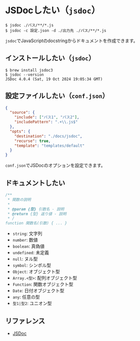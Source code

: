 # JSDocしたい（`jsdoc`）

```console
$ jsdoc ./パス/**/*.js
$ jsdoc -c 設定.json -d ./出力先 ./パス/**/*.js
```

`jsdoc`でJavaScriptのdocstringからドキュメントを作成できます。

## インストールしたい（`jsdoc`）

```console
$ brew install jsdoc3
$ jsdoc --version
JSDoc 4.0.4 (Sat, 19 Oct 2024 19:05:34 GMT)
```

## 設定ファイルしたい（`conf.json`）

```json
{
  "source": {
    "include": ["パス1", "パス2"],
    "includePattern": ".+\\.js$"
  },
  "opts": {
    "destination": "./docs/jsdoc",
    "recurse": true,
    "template": "templates/default"
  }
}
```

`conf.json`でJSDocのオプションを設定できます。

## ドキュメントしたい

```js
/**
 * 関数の説明
 *
 * @param {型} 引数名 - 説明
 * @return {型} 返り値 - 説明
 * /
function 関数名(引数) { ... }
```

- `string`: 文字列
- `number`: 数値
- `boolean`: 真偽値
- `undefined`: 未定義
- `null`: ヌル型
- `symbol`: シンボル型
- `Object`: オブジェクト型
- `Array.<型>`: 配列オブジェクト型
- `Function`: 関数オブジェクト型
- `Date`: 日付オブジェクト型
- `any`: 任意の型
- `型1|型2`: ユニオン型

## リファレンス

- [JSDoc](https://jsdoc.app/)
